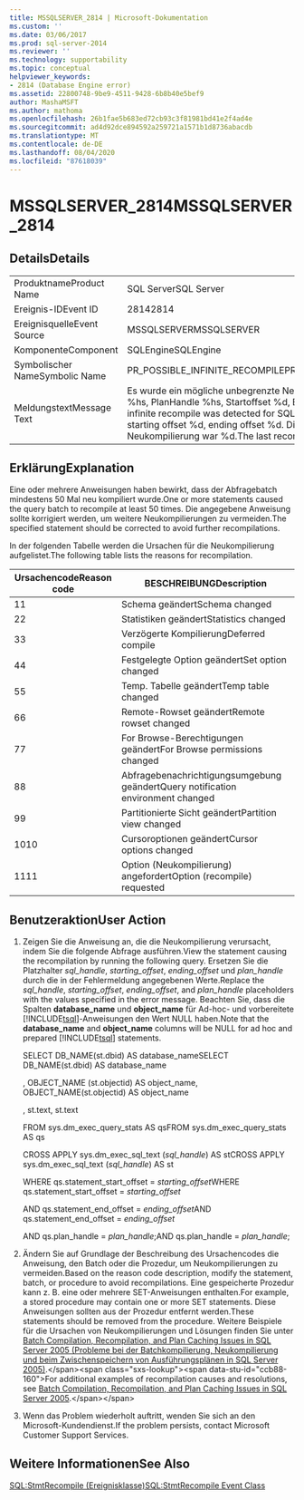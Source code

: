 ```yaml
---
title: MSSQLSERVER_2814 | Microsoft-Dokumentation
ms.custom: ''
ms.date: 03/06/2017
ms.prod: sql-server-2014
ms.reviewer: ''
ms.technology: supportability
ms.topic: conceptual
helpviewer_keywords:
- 2814 (Database Engine error)
ms.assetid: 22800748-9be9-4511-9428-6b8b40e5bef9
author: MashaMSFT
ms.author: mathoma
ms.openlocfilehash: 26b1fae5b683ed72cb93c3f81981bd41e2f4ad4e
ms.sourcegitcommit: ad4d92dce894592a259721a1571b1d8736abacdb
ms.translationtype: MT
ms.contentlocale: de-DE
ms.lasthandoff: 08/04/2020
ms.locfileid: "87618039"
---
```

# <a name="mssqlserver_2814"></a><span data-ttu-id="ccb88-102">MSSQLSERVER_2814</span><span class="sxs-lookup"><span data-stu-id="ccb88-102">MSSQLSERVER_2814</span></span>
    
## <a name="details"></a><span data-ttu-id="ccb88-103">Details</span><span class="sxs-lookup"><span data-stu-id="ccb88-103">Details</span></span>  
  
|||  
|-|-|  
|<span data-ttu-id="ccb88-104">Produktname</span><span class="sxs-lookup"><span data-stu-id="ccb88-104">Product Name</span></span>|<span data-ttu-id="ccb88-105">SQL Server</span><span class="sxs-lookup"><span data-stu-id="ccb88-105">SQL Server</span></span>|  
|<span data-ttu-id="ccb88-106">Ereignis-ID</span><span class="sxs-lookup"><span data-stu-id="ccb88-106">Event ID</span></span>|<span data-ttu-id="ccb88-107">2814</span><span class="sxs-lookup"><span data-stu-id="ccb88-107">2814</span></span>|  
|<span data-ttu-id="ccb88-108">Ereignisquelle</span><span class="sxs-lookup"><span data-stu-id="ccb88-108">Event Source</span></span>|<span data-ttu-id="ccb88-109">MSSQLSERVER</span><span class="sxs-lookup"><span data-stu-id="ccb88-109">MSSQLSERVER</span></span>|  
|<span data-ttu-id="ccb88-110">Komponente</span><span class="sxs-lookup"><span data-stu-id="ccb88-110">Component</span></span>|<span data-ttu-id="ccb88-111">SQLEngine</span><span class="sxs-lookup"><span data-stu-id="ccb88-111">SQLEngine</span></span>|  
|<span data-ttu-id="ccb88-112">Symbolischer Name</span><span class="sxs-lookup"><span data-stu-id="ccb88-112">Symbolic Name</span></span>|<span data-ttu-id="ccb88-113">PR_POSSIBLE_INFINITE_RECOMPILE</span><span class="sxs-lookup"><span data-stu-id="ccb88-113">PR_POSSIBLE_INFINITE_RECOMPILE</span></span>|  
|<span data-ttu-id="ccb88-114">Meldungstext</span><span class="sxs-lookup"><span data-stu-id="ccb88-114">Message Text</span></span>|<span data-ttu-id="ccb88-115">Es wurde ein mögliche unbegrenzte Neukompilierung für SQLHANDLE %hs, PlanHandle %hs, Startoffset %d, Endoffset %d erkannt.</span><span class="sxs-lookup"><span data-stu-id="ccb88-115">A possible infinite recompile was detected for SQLHANDLE %hs, PlanHandle %hs, starting offset %d, ending offset %d.</span></span> <span data-ttu-id="ccb88-116">Die letzte Ursache für die Neukompilierung war %d.</span><span class="sxs-lookup"><span data-stu-id="ccb88-116">The last recompile reason was %d.</span></span>|  
  
## <a name="explanation"></a><span data-ttu-id="ccb88-117">Erklärung</span><span class="sxs-lookup"><span data-stu-id="ccb88-117">Explanation</span></span>  
 <span data-ttu-id="ccb88-118">Eine oder mehrere Anweisungen haben bewirkt, dass der Abfragebatch mindestens 50 Mal neu kompiliert wurde.</span><span class="sxs-lookup"><span data-stu-id="ccb88-118">One or more statements caused the query batch to recompile at least 50 times.</span></span> <span data-ttu-id="ccb88-119">Die angegebene Anweisung sollte korrigiert werden, um weitere Neukompilierungen zu vermeiden.</span><span class="sxs-lookup"><span data-stu-id="ccb88-119">The specified statement should be corrected to avoid further recompilations.</span></span>  
  
 <span data-ttu-id="ccb88-120">In der folgenden Tabelle werden die Ursachen für die Neukompilierung aufgelistet.</span><span class="sxs-lookup"><span data-stu-id="ccb88-120">The following table lists the reasons for recompilation.</span></span>  
  
|<span data-ttu-id="ccb88-121">Ursachencode</span><span class="sxs-lookup"><span data-stu-id="ccb88-121">Reason code</span></span>|<span data-ttu-id="ccb88-122">BESCHREIBUNG</span><span class="sxs-lookup"><span data-stu-id="ccb88-122">Description</span></span>|  
|-----------------|-----------------|  
|<span data-ttu-id="ccb88-123">1</span><span class="sxs-lookup"><span data-stu-id="ccb88-123">1</span></span>|<span data-ttu-id="ccb88-124">Schema geändert</span><span class="sxs-lookup"><span data-stu-id="ccb88-124">Schema changed</span></span>|  
|<span data-ttu-id="ccb88-125">2</span><span class="sxs-lookup"><span data-stu-id="ccb88-125">2</span></span>|<span data-ttu-id="ccb88-126">Statistiken geändert</span><span class="sxs-lookup"><span data-stu-id="ccb88-126">Statistics changed</span></span>|  
|<span data-ttu-id="ccb88-127">3</span><span class="sxs-lookup"><span data-stu-id="ccb88-127">3</span></span>|<span data-ttu-id="ccb88-128">Verzögerte Kompilierung</span><span class="sxs-lookup"><span data-stu-id="ccb88-128">Deferred compile</span></span>|  
|<span data-ttu-id="ccb88-129">4</span><span class="sxs-lookup"><span data-stu-id="ccb88-129">4</span></span>|<span data-ttu-id="ccb88-130">Festgelegte Option geändert</span><span class="sxs-lookup"><span data-stu-id="ccb88-130">Set option changed</span></span>|  
|<span data-ttu-id="ccb88-131">5</span><span class="sxs-lookup"><span data-stu-id="ccb88-131">5</span></span>|<span data-ttu-id="ccb88-132">Temp. Tabelle geändert</span><span class="sxs-lookup"><span data-stu-id="ccb88-132">Temp table changed</span></span>|  
|<span data-ttu-id="ccb88-133">6</span><span class="sxs-lookup"><span data-stu-id="ccb88-133">6</span></span>|<span data-ttu-id="ccb88-134">Remote-Rowset geändert</span><span class="sxs-lookup"><span data-stu-id="ccb88-134">Remote rowset changed</span></span>|  
|<span data-ttu-id="ccb88-135">7</span><span class="sxs-lookup"><span data-stu-id="ccb88-135">7</span></span>|<span data-ttu-id="ccb88-136">For Browse-Berechtigungen geändert</span><span class="sxs-lookup"><span data-stu-id="ccb88-136">For Browse permissions changed</span></span>|  
|<span data-ttu-id="ccb88-137">8</span><span class="sxs-lookup"><span data-stu-id="ccb88-137">8</span></span>|<span data-ttu-id="ccb88-138">Abfragebenachrichtigungsumgebung geändert</span><span class="sxs-lookup"><span data-stu-id="ccb88-138">Query notification environment changed</span></span>|  
|<span data-ttu-id="ccb88-139">9</span><span class="sxs-lookup"><span data-stu-id="ccb88-139">9</span></span>|<span data-ttu-id="ccb88-140">Partitionierte Sicht geändert</span><span class="sxs-lookup"><span data-stu-id="ccb88-140">Partition view changed</span></span>|  
|<span data-ttu-id="ccb88-141">10</span><span class="sxs-lookup"><span data-stu-id="ccb88-141">10</span></span>|<span data-ttu-id="ccb88-142">Cursoroptionen geändert</span><span class="sxs-lookup"><span data-stu-id="ccb88-142">Cursor options changed</span></span>|  
|<span data-ttu-id="ccb88-143">11</span><span class="sxs-lookup"><span data-stu-id="ccb88-143">11</span></span>|<span data-ttu-id="ccb88-144">Option (Neukompilierung) angefordert</span><span class="sxs-lookup"><span data-stu-id="ccb88-144">Option (recompile) requested</span></span>|  
  
## <a name="user-action"></a><span data-ttu-id="ccb88-145">Benutzeraktion</span><span class="sxs-lookup"><span data-stu-id="ccb88-145">User Action</span></span>  
  
1.  <span data-ttu-id="ccb88-146">Zeigen Sie die Anweisung an, die die Neukompilierung verursacht, indem Sie die folgende Abfrage ausführen.</span><span class="sxs-lookup"><span data-stu-id="ccb88-146">View the statement causing the recompilation by running the following query.</span></span> <span data-ttu-id="ccb88-147">Ersetzen Sie die Platzhalter *sql_handle*, *starting_offset*, *ending_offset* und *plan_handle* durch die in der Fehlermeldung angegebenen Werte.</span><span class="sxs-lookup"><span data-stu-id="ccb88-147">Replace the *sql_handle*, *starting_offset*, *ending_offset*, and *plan_handle* placeholders with the values specified in the error message.</span></span> <span data-ttu-id="ccb88-148">Beachten Sie, dass die Spalten **database_name** und **object_name** für Ad-hoc- und vorbereitete [!INCLUDE[tsql](../../includes/tsql-md.md)]-Anweisungen den Wert NULL haben.</span><span class="sxs-lookup"><span data-stu-id="ccb88-148">Note that the **database_name** and **object_name** columns will be NULL for ad hoc and prepared [!INCLUDE[tsql](../../includes/tsql-md.md)] statements.</span></span>  
  
     <span data-ttu-id="ccb88-149">SELECT DB_NAME(st.dbid) AS database_name</span><span class="sxs-lookup"><span data-stu-id="ccb88-149">SELECT DB_NAME(st.dbid) AS database_name</span></span>  
  
     <span data-ttu-id="ccb88-150">, OBJECT_NAME (st.objectid) AS object_name</span><span class="sxs-lookup"><span data-stu-id="ccb88-150">, OBJECT_NAME(st.objectid) AS object_name</span></span>  
  
     <span data-ttu-id="ccb88-151">, st.text</span><span class="sxs-lookup"><span data-stu-id="ccb88-151">, st.text</span></span>  
  
     <span data-ttu-id="ccb88-152">FROM sys.dm_exec_query_stats AS qs</span><span class="sxs-lookup"><span data-stu-id="ccb88-152">FROM sys.dm_exec_query_stats AS qs</span></span>  
  
     <span data-ttu-id="ccb88-153">CROSS APPLY sys.dm_exec_sql_text (*sql_handle*) AS st</span><span class="sxs-lookup"><span data-stu-id="ccb88-153">CROSS APPLY sys.dm_exec_sql_text (*sql_handle*) AS st</span></span>  
  
     <span data-ttu-id="ccb88-154">WHERE qs.statement_start_offset = *starting_offset*</span><span class="sxs-lookup"><span data-stu-id="ccb88-154">WHERE qs.statement_start_offset = *starting_offset*</span></span>  
  
     <span data-ttu-id="ccb88-155">AND qs.statement_end_offset = *ending_offset*</span><span class="sxs-lookup"><span data-stu-id="ccb88-155">AND qs.statement_end_offset = *ending_offset*</span></span>  
  
     <span data-ttu-id="ccb88-156">AND qs.plan_handle = *plan_handle*;</span><span class="sxs-lookup"><span data-stu-id="ccb88-156">AND qs.plan_handle = *plan_handle*;</span></span>  
  
2.  <span data-ttu-id="ccb88-157">Ändern Sie auf Grundlage der Beschreibung des Ursachencodes die Anweisung, den Batch oder die Prozedur, um Neukompilierungen zu vermeiden.</span><span class="sxs-lookup"><span data-stu-id="ccb88-157">Based on the reason code description, modify the statement, batch, or procedure to avoid recompilations.</span></span> <span data-ttu-id="ccb88-158">Eine gespeicherte Prozedur kann z. B. eine oder mehrere SET-Anweisungen enthalten.</span><span class="sxs-lookup"><span data-stu-id="ccb88-158">For example, a stored procedure may contain one or more SET statements.</span></span> <span data-ttu-id="ccb88-159">Diese Anweisungen sollten aus der Prozedur entfernt werden.</span><span class="sxs-lookup"><span data-stu-id="ccb88-159">These statements should be removed from the procedure.</span></span> <span data-ttu-id="ccb88-160">Weitere Beispiele für die Ursachen von Neukompilierungen und Lösungen finden Sie unter [Batch Compilation, Recompilation, and Plan Caching Issues in SQL Server 2005 (Probleme bei der Batchkompilierung, Neukompilierung und beim Zwischenspeichern von Ausführungsplänen in SQL Server 2005)](https://docs.microsoft.com/previous-versions/sql/sql-server-2005/administrator/cc966425(v=technet.10)).</span><span class="sxs-lookup"><span data-stu-id="ccb88-160">For additional examples of recompilation causes and resolutions, see [Batch Compilation, Recompilation, and Plan Caching Issues in SQL Server 2005](https://docs.microsoft.com/previous-versions/sql/sql-server-2005/administrator/cc966425(v=technet.10)).</span></span>  
  
3.  <span data-ttu-id="ccb88-161">Wenn das Problem wiederholt auftritt, wenden Sie sich an den Microsoft-Kundendienst.</span><span class="sxs-lookup"><span data-stu-id="ccb88-161">If the problem persists, contact Microsoft Customer Support Services.</span></span>  
  
## <a name="see-also"></a><span data-ttu-id="ccb88-162">Weitere Informationen</span><span class="sxs-lookup"><span data-stu-id="ccb88-162">See Also</span></span>  
 [<span data-ttu-id="ccb88-163">SQL:StmtRecompile (Ereignisklasse)</span><span class="sxs-lookup"><span data-stu-id="ccb88-163">SQL:StmtRecompile Event Class</span></span>](../event-classes/sql-stmtrecompile-event-class.md)  
  
  
